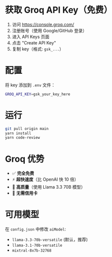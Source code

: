# 获取 Groq API Key（免费）

1. 访问 https://console.groq.com/
2. 注册账号（使用 Google/GitHub 登录）
3. 进入 API Keys 页面
4. 点击 "Create API Key"
5. 复制 key（格式: `gsk_...`）

# 配置

将 key 添加到 `.env` 文件：

```bash
GROQ_API_KEY=gsk_your_key_here
```

# 运行

```bash
git pull origin main
yarn install
yarn code-review
```

# Groq 优势

- ✅ **完全免费**
- ⚡ **超快速度**（比 OpenAI 快 10 倍）
- 🎯 **高质量**（使用 Llama 3.3 70B 模型）
- 🚀 **无需信用卡**

# 可用模型

在 `config.json` 中修改 `aiModel`:

- `llama-3.3-70b-versatile` (默认，推荐)
- `llama-3.1-70b-versatile`
- `mixtral-8x7b-32768`
